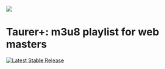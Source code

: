 ![](https://static.taurer.org/7HI4dB44944xSGLZn72UQk0c0GABou6Zqrx2njvBJl4HPk9QZtn8VqCRsSwFz8pZ/4bMI6KtZRuakWTUAVrTh8DPtNnbTeV4OlILyZ0Gp2SRz5mg7S8vjVVQJAYgPaTTI/EXPORT_LOGO3.png)

# Taurer+: m3u8 playlist for web masters

[![Latest Stable Release](https://img.shields.io/badge/stable%20version-8A2BE2)]()
